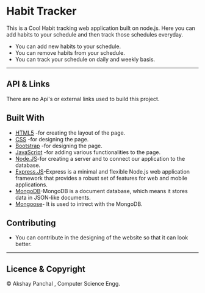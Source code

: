 # Habit Tracker
This is a Cool Habit tracking web application built on node.js. Here you can add habits to your schedule and then track those schedules everyday.

- You can add new habits to your schedule.
- You can remove habits from your schedule.
- You can track your schedule on daily and weekly basis.

---
## API & Links
  There are no Api's or external links used to build this project.
  
  ## Built With
  
  - [HTML5]( https://www.w3schools.com/html/) -for creating the layout of the page.
  - [CSS]( https://www.w3schools.com/css/) -for designing the page.
  - [Bootstrap]( https://getbootstrap.com/) -for designing the page.
  - [JavaScript]( https://www.javascript.com/) -for adding various functionalities to the page.
  - [Node.JS](https://nodejs.org/en/)-for creating a server and to connect our application to the database.
  - [Express.JS](https://expressjs.com/)-Express is a minimal and flexible Node.js web application framework that provides a robust set of features for web and mobile    applications.
  - [MongoDB](https://www.mongodb.com/)-MongoDB is a document database, which means it stores data in JSON-like documents.
  - [Mongoose](https://mongoosejs.com/)- It is used to intrect with the MongoDB.
  
 
  
  ## Contributing
  - You can contribute in the designing of the website so that it can look better.
---
## Licence & Copyright
&copy; Akshay Panchal , Computer Science Engg.


